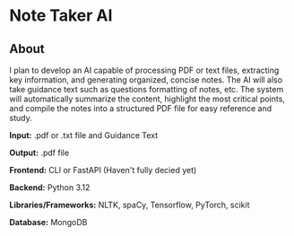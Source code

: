 # Note Taker AI

## About

I plan to develop an AI capable of processing PDF or text files, extracting key information, and generating organized, concise notes. The AI will also take guidance text such as questions formatting of notes, etc. The system will automatically summarize the content, highlight the most critical points, and compile the notes into a structured PDF file for easy reference and study.

**Input:** .pdf or .txt file and Guidance Text

**Output:** .pdf file

**Frontend:** CLI or FastAPI (Haven't fully decied yet)

**Backend:** Python 3.12

**Libraries/Frameworks:** NLTK, spaCy, Tensorflow, PyTorch, scikit

**Database:** MongoDB
